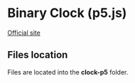 # Binary Clock (p5.js)

[Official site](https://creative.147lo.ch/creations/clock-p5/summary/ "creative.147lo.ch")

## Files location

Files are located into the **clock-p5** folder.
